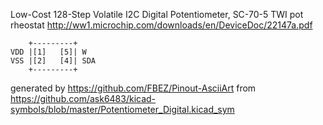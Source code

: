Low-Cost 128-Step Volatile I2C Digital Potentiometer, SC-70-5
TWI pot rheostat
http://ww1.microchip.com/downloads/en/DeviceDoc/22147a.pdf


	    +---------+
	VDD |[1]   [5]| W
	VSS |[2]   [4]| SDA
	    +---------+


generated by https://github.com/FBEZ/Pinout-AsciiArt from https://github.com/ask6483/kicad-symbols/blob/master/Potentiometer_Digital.kicad_sym